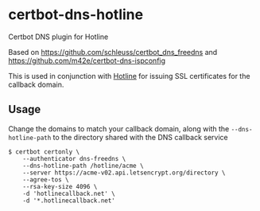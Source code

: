 # certbot-dns-hotline
Certbot DNS plugin for Hotline

Based on https://github.com/schleuss/certbot_dns_freedns and https://github.com/m42e/certbot-dns-ispconfig

This is used in conjunction with [Hotline](https://github.com/captainGeech42/hotline) for issuing SSL certificates for the callback domain.

## Usage

Change the domains to match your callback domain, along with the `--dns-hotline-path` to the directory shared with the DNS callback service

```
$ certbot certonly \
    --authenticator dns-freedns \
    --dns-hotline-path /hotline/acme \
    --server https://acme-v02.api.letsencrypt.org/directory \
    --agree-tos \
    --rsa-key-size 4096 \
    -d 'hotlinecallback.net' \
    -d '*.hotlinecallback.net'
```